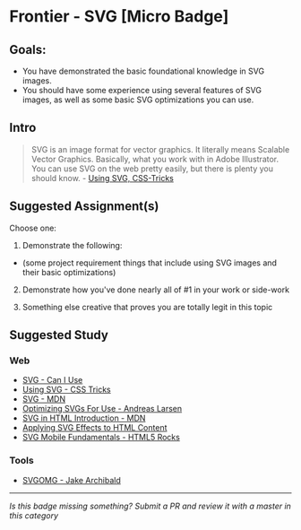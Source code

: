 Frontier - SVG [Micro Badge]
=================================================


Goals:
------

- You have demonstrated the basic foundational knowledge in SVG images.
- You should have some experience using several features of SVG images, as well as some basic SVG optimizations you can use.


Intro
-----

> SVG is an image format for vector graphics. It literally means Scalable Vector Graphics. Basically, what you work with in Adobe Illustrator. You can use SVG on the web pretty easily, but there is plenty you should know. - [Using SVG, CSS-Tricks](https://css-tricks.com/using-svg/)



Suggested Assignment(s)
-----------------------

Choose one:

1) Demonstrate the following:  
- (some project requirement things that include using SVG images and their basic optimizations)
 
2) Demonstrate how you've done nearly all of #1 in your work or side-work

3) Something else creative that proves you are totally legit in this topic


Suggested Study
---------------

### Web
- [SVG - Can I Use](http://caniuse.com/#feat=svg)
- [Using SVG - CSS Tricks](https://css-tricks.com/using-svg/)
- [SVG - MDN](https://developer.mozilla.org/en-US/docs/Web/SVG)
- [Optimizing SVGs For Use - Andreas Larsen](https://medium.com/larsenwork-andreas-larsen/optimising-svgs-for-web-use-part-1-67e8f2d4035#.xsrvipkex)
- [SVG in HTML Introduction - MDN](https://developer.mozilla.org/en-US/docs/SVG_In_HTML_Introduction)
- [Applying SVG Effects to HTML Content](https://developer.mozilla.org/en-US/docs/Web/SVG/Applying_SVG_effects_to_HTML_content)
- [SVG Mobile Fundamentals - HTML5 Rocks](http://www.html5rocks.com/en/tutorials/svg/mobile_fundamentals/)

### Tools
- [SVGOMG - Jake Archibald](https://jakearchibald.github.io/svgomg/)



-----

*Is this badge missing something? Submit a PR and review it with a master in this category*
